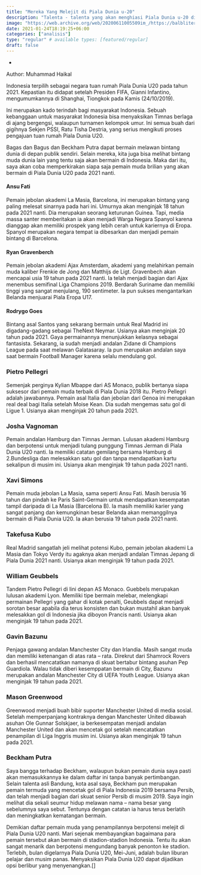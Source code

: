 ```yaml
---
title: "Mereka Yang Melejit di Piala Dunia u-20"
description: "Talenta - talenta yang akan menghiasi Piala Dunia u-20 di Indonesia"
image: "https://web.archive.org/web/20200611005509im_/https://balbliter.id/wp-content/uploads/2019/10/u20.jpg"
date: 2021-01-24T18:19:25+06:00
categories: ["analisis"]
type: "regular" # available types: [featured/regular]
draft: false
---
```

*
Author: Muhammad Haikal

Indonesia terpilih sebagai negara tuan rumah Piala Dunia U20 pada tahun 2021. Kepastian itu didapat setelah Presiden FIFA, Gianni Infantino, mengumumkannya di Shanghai, Tiongkok pada Kamis (24/10/2019).

Ini merupakan kado terindah bagi masyarakat Indonesia. Sebuah kebanggaan untuk masyarakat Indonesia bisa menyaksikan Timnas  berlaga di ajang bergengsi, walaupun turnamen kelompok umur. Ini semua buah dari gigihnya Sekjen PSSI, Ratu Tisha Destria, yang serius mengikuti proses pengajuan tuan rumah Piala Dunia U20.

Bagas dan Bagus dan Beckham Putra dapat bermain melawan bintang dunia di depan publik sendiri. Selain mereka, kita juga bisa melihat bintang muda dunia lain yang tentu saja akan bermain di Indonesia. Maka dari itu, saya akan coba memperkirakan siapa saja pemain muda brilian yang akan bermain di Piala Dunia U20 pada 2021 nanti.

#### Ansu Fati
Pemain jebolan akademi La  Masia, Barcelona, ini merupakan bintang yang paling melesat sinarnya pada hari ini. Umurnya akan menginjak 18 tahun pada 2021 nanti. Dia merupakan seorang keturunan Guinea. Tapi, media massa santer memberitakan ia akan menjadi Warga Negara Spanyol karena dianggap akan memiliki prospek yang lebih cerah untuk kariernya di Eropa. Spanyol merupakan negara tempat ia dibesarkan dan menjadi pemain bintang di Barcelona.

#### Ryan Gravenberch
Pemain jebolan akademi Ajax Amsterdam, akademi yang melahirkan pemain muda kaliber Frenkie de Jong dan Matthijs de Ligt. Gravenbech akan mencapai usia 19 tahun pada 2021 nanti. Ia telah menjadi bagian dari Ajax menembus semifinal Liga Champions 2019. Berdarah Suriname dan memiliki tinggi yang sangat menjulang, 190 sentimeter. Ia pun sukses mengantarkan Belanda menjuarai Piala Eropa U17.

#### Rodrygo Goes
Bintang asal Santos yang sekarang bermain untuk Real Madrid ini digadang-gadang sebagai TheNext Neymar. Usianya akan menginjak 20 tahun pada 2021. Gaya permainannya menunjukkan kelasnya sebagai fantasista. Sekarang, ia sudah menjadi andalan Zidane di Champions League pada saat melawan Galatasaray. Ia pun merupakan andalan saya saat bermain Football Manager karena selalu mendulang gol.

### Pietro Pellegri
Semenjak perginya Kylian Mbappe dari AS Monaco, publik bertanya siapa suksesor dari pemain muda terbaik di Piala Dunia 2018 itu. Pietro Pellegri adalah jawabannya. Pemain asal Italia dan jebolan dari Genoa ini merupakan real deal bagi Italia setelah Moise Kean. Dia sudah mengemas satu gol di Ligue 1. Usianya akan menginjak 20 tahun pada 2021.

### Josha Vagnoman
Pemain andalan Hamburg dan Timnas Jerman. Lulusan akademi Hamburg dan berpotensi untuk menjadi tulang punggung Timnas Jerman di Piala Dunia U20 nanti. Ia memiliki catatan gemilang bersama Hamburg di 2.Bundesliga dan melesakkan satu gol dan tanpa mendapatkan kartu sekalipun di musim ini. Usianya akan menginjak 19 tahun pada 2021 nanti.

### Xavi Simons
Pemain muda jebolan La Masia, sama seperti Ansu Fati. Masih berusia 16 tahun dan pindah ke Paris Saint-Germain untuk mendapatkan kesempatan tampil daripada di La Masia (Barcelona B). Ia masih memiliki karier yang sangat panjang dan kemungkinan besar Belanda akan memanggilnya bermain di Piala Dunia U20. Ia akan berusia 19 tahun pada 2021 nanti.

### Takefusa Kubo
Real Madrid sangatlah jeli melihat potensi Kubo, pemain jebolan akademi La Masia dan Tokyo Verdy itu agaknya akan menjadi andalan Timnas Jepang di Piala Dunia 2021 nanti. Usianya akan menginjak 19 tahun pada 2021.

### William Geubbels
Tandem Pietro Pellegri di lini depan AS Monaco. Guebbels merupakan lulusan akademi Lyon. Memiliki tipe bermain melebar, melengkapi permainan Pellegri yang gahar di kotak penalti, Geubbels dapat menjadi sorotan besar apabila dia terus konsisten dan bukan mustahil akan banyak melesakkan gol di Indonesia jika diboyon Prancis nanti. Usianya akan menginjak 19 tahun pada 2021.
 
### Gavin Bazunu
Penjaga gawang andalan Manchester City dan Irlandia. Masih sangat muda dan memiliki ketenangan di atas rata – rata. Direkrut dari Shamrock Rovers dan berhasil mencatatkan namanya di skuat bertabur bintang asuhan Pep Guardiola. Walau tidak diberi kesemppatan bermain di City, Bazunu merupakan andalan Manchester City di UEFA Youth League. Usianya akan menginjak 19 tahun pada 2021.

### Mason Greenwood
Greenwood menjadi buah bibir suporter Manchester United di media sosial. Setelah memperpanjang kontraknya dengan Manchester United dibawah asuhan Ole Gunnar Solskjaer, ia berkesempatan menjadi andalan Manchester United dan akan mencetak gol setelah mencatatkan penampilan di Liga Inggris musim ini. Usianya akan menginjak 19 tahun pada 2021.

### Beckham Putra
Saya bangga terhadap Beckham, walaupun bukan pemain dunia saya pasti akan memasukkannya ke dalam daftar ini tanpa banyak pertimbangan. Selain talenta asli Bandung, kota asal saya, Beckham pun merupakan pemain termuda yang mencetak gol di Piala Indonesia 2019 bersama Persib, dan telah menjadi bagian dari skuat senior Persib di musim 2019. Saya ingin melihat dia sekali seumur hidup melawan nama – nama besar yang sebelumnya saya sebut. Tentunya dengan catatan ia harus terus berlatih dan meningkatkan kematangan bermain.

Demikian daftar pemain muda yang penampilannya berpotensi melejit di Piala Dunia U20 nanti. Mari sejenak membayangkan bagaimana para pemain tersebut akan bermain di stadion-stadion Indonesia. Tentu itu akan sangat menarik dan berpotensi mengundang banyak penonton ke stadion. Terlebih, bulan digelarnya Piala Dunia U20, Mei-Juni, adalah bulan liburan pelajar dan musim panas. Menyaksikan Piala Dunia U20 dapat dijadikan opsi berlibur yang menyenangkan.[]